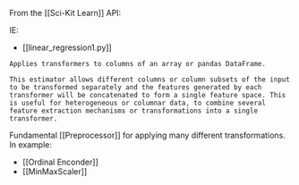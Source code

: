 From the [[Sci-Kit Learn]] API: 

IE:
- [[linear_regression1.py]]

```class sklearn.compose.ColumnTransformer(transformers, *, remainder='drop', sparse_threshold=0.3, n_jobs=None, transformer_weights=None, verbose=False, verbose_feature_names_out=True, force_int_remainder_cols=True)[source]
Applies transformers to columns of an array or pandas DataFrame.

This estimator allows different columns or column subsets of the input to be transformed separately and the features generated by each transformer will be concatenated to form a single feature space. This is useful for heterogeneous or columnar data, to combine several feature extraction mechanisms or transformations into a single transformer.
```

Fundamental [[Preprocessor]] for applying many different transformations. In example:
- [[Ordinal Enconder]]
- [[MinMaxScaler]]
